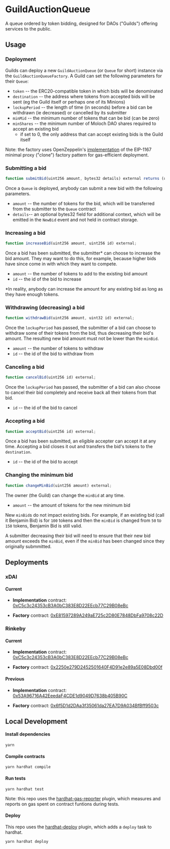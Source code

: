 # GuildAuctionQueue

A queue ordered by token bidding, designed for DAOs ("Guilds") offering services to the public.

## Usage

### Deployment
Guilds can deploy a new `GuildAuctionQueue` (or `Queue` for short) instance via the `GuildAuctionQueueFactory`. A Guild can set the following parameters for their `Queue`:

- `token` -- the ERC20-compatible token in which bids will be denominated
- `destination` -- the address where tokens from accepted bids will be sent (eg the Guild itself or perhaps one of its Minions)
- `lockupPeriod` -- the length of time (in seconds) before a bid can be withdrawn (ie decreased) or cancelled by its submitter
- `minMid` -- the minimum number of tokens that can be bid (can be zero)
- `minShares` -- the minimum number of Moloch DAO shares required to accept an existing bid
    - if set to 0, the only address that can accept existing bids is the Guild itself

Note: the factory uses OpenZeppelin's [implementation](https://github.com/OpenZeppelin/openzeppelin-contracts/tree/master/contracts/proxy) of the EIP-1167 minimal proxy ("clone") factory pattern for gas-efficient deployment.

### Submitting a bid
``` javascript
function submitBid(uint256 amount, bytes32 details) external returns (uint256);
```
Once a `Queue` is deployed, anybody can submit a new bid with the following parameters.
- `amount` -- the number of tokens for the bid, which will be transferred from the submitter to the `Queue` contract
- `details`-- an optional bytes32 field for additional context, which will be emitted in the `NewBid` event and not held in contract storage.

### Increasing a bid
``` javascript
function increaseBid(uint256 amount, uint256 id) external;
```
Once a bid has been submitted, the submitter* can choose to increase the bid amount. They may want to do this, for example, because higher bids have since come in with which they want to compete.
- `amount` -- the number of tokens to add to the existing bid amount
- `id` -- the id of the bid to increase

*In reality, anybody can increase the amount for any existing bid as long as they have enough tokens.

### Withdrawing (decreasing) a bid
``` javascript
function withdrawBid(uint256 amount, uint32 id) external;
```
Once the `lockupPeriod` has passed, the submitter of a bid can choose to withdraw some of their tokens from the bid, thus decreasing their bid's amount. The resulting new bid amount must not be lower than the `minBid`.
- `amount` -- the number of tokens to withdraw
- `id` -- the id of the bid to withdraw from

### Canceling a bid
``` javascript
function cancelBid(uint256 id) external;
```
Once the `lockupPeriod` has passed, the submitter of a bid can also choose to cancel their bid completely and receive back all their tokens from that bid.
- `id` -- the id of the bid to cancel

### Accepting a bid
``` javascript
function acceptBid(uint256 id) external;
```
Once a bid has been submitted, an eligible accepter can accept it at any time. Accepting a bid closes it out and transfers the bid's tokens to the `destination`.
- `id` -- the id of the bid to accept

### Changing the minimum bid
``` javascript
function changeMinBid(uint256 amount) external;
```
The owner (the Guild) can change the `minBid` at any time.
- `amount` -- the amount of tokens for the new minimum bid

New `minBid`s do not impact existing bids. For example, if an existing bid (call it Benjamin Bid) is for `100` tokens and then the `minBid` is changed from `50` to `150` tokens, Benjamin Bid is still valid. 

A submitter decreasing their bid will need to ensure that their new bid amount exceeds the `minBid`, even if the `minBid` has been changed since they originally submmitted.




## Deployments

### xDAI

#### Current

- **Implementation** contract: [0xC5c3c24353cB3A0bC383E8D22EEcb77C29B08eBc](https://blockscout.com/xdai/mainnet/address/0xC5c3c24353cB3A0bC383E8D22EEcb77C29B08eBc/contracts)

- **Factory** contract: [0xE81597289A249aE725c2D80E7848DbFa9708c22D](https://blockscout.com/xdai/mainnet/address/0xE81597289A249aE725c2D80E7848DbFa9708c22D/contracts)

### Rinkeby

#### Current

- **Implementation** contract: [0xC5c3c24353cB3A0bC383E8D22EEcb77C29B08eBc](https://rinkeby.etherscan.io/address/0xC5c3c24353cB3A0bC383E8D22EEcb77C29B08eBc#code)

- **Factory** contract: [0x2250e279D2452501640F4D91e2e89a5E08Dbd00f](https://rinkeby.etherscan.io/address/0x2250e279D2452501640F4D91e2e89a5E08Dbd00f#code)

#### Previous

- **Implementation** contract: [0x53A96716A42EeedaF4CDE1d9049D7638b405B90C](https://rinkeby.etherscan.io/address/0x53A96716A42EeedaF4CDE1d9049D7638b405B90C#code)

- **Factory** contract: [0x6f5D1d2DAa3f35061da27EA7D9A034BfBff9503c](https://rinkeby.etherscan.io/address/0x6f5D1d2DAa3f35061da27EA7D9A034BfBff9503c#code)

## Local Development

#### Install dependencies

`yarn`

#### Compile contracts

`yarn hardhat compile`

#### Run tests

`yarn hardhat test`

Note: this repo uses the [hardhat-gas-reporter](https://hardhat.org/plugins/hardhat-gas-reporter.html) plugin, which measures and reports on gas spent on contract funtions during tests.

#### Deploy
This repo uses the [hardhat-deploy](https://hardhat.org/plugins/hardhat-deploy.html) plugin, which adds a `deploy` task to hardhat.

`yarn hardhat deploy`
